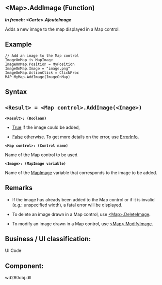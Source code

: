 
## &lt;Map&gt;.AddImage (Function)

***In french: &lt;Carte&gt;.AjouteImage***



<a name="XUse"></a>
<a name="Use"></a>
<a name="description"></a>
Adds a new image to the map displayed in a Map control.
<a name="Example1"></a>
<a name="sample_code"></a>

## Example


```wl
// Add an image to the Map control
ImageOnMap is MapImage
ImageOnMap.Position = MyPosition
ImageOnMap.Image = "image.png"
ImageOnMap.ActionClick = ClickProc
MAP_MyMap.AddImage(ImageOnMap)
```

<a name="XSYNTAX"></a>

## Syntax
<a name="SYNTAX1"></a>

`<Result> = <Map control>.AddImage(<Image>)`
---

**`<Result>: (Boolean)`**



- <u><u><u><u>True</u></u></u></u> if the image could be added,

- <u><u><u><u>False</u></u></u></u> otherwise. To get more details on the error, use [ErrorInfo](../WDLang1/3013008.md).




**`<Map control>: (Control name)`**

Name of the Map control to be used.

**`<Image>: (MapImage variable)`**

Name of the [MapImage](../WDLang3/1000025523.md) variable that corresponds to the image to be added.



<a name="NOTE0"></a>
<a name="NOTE0_1"></a>

## Remarks


- If the image has already been added to the Map control or if it is invalid (e.g.: unspecified width), a fatal error will be displayed. 

- To delete an image drawn in a Map control, use [&lt;Map&gt;.DeleteImage](../WDLang3/1000025829.md). 

- To modify an image drawn in a Map control, use [&lt;Map&gt;.ModifyImage](../WDLang3/1000025818.md).




<a name="XComponent"></a>

## Business / UI classification:
UI Code
## Component:
wd280obj.dll
